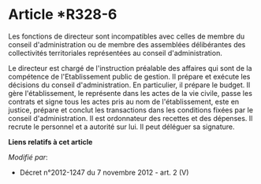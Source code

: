 # Article *R328-6

Les fonctions de directeur sont incompatibles avec celles de membre du conseil d'administration ou de membre des assemblées
délibérantes des collectivités territoriales représentées au conseil d'administration. 

Le directeur est chargé de l'instruction préalable des affaires qui sont de la compétence de l'Etablissement public de
gestion. Il prépare et exécute les décisions du conseil d'administration. En particulier, il prépare        le budget. Il
gère l'établissement, le représente dans les actes de la vie civile, passe les contrats et signe tous les actes pris au nom
de l'établissement, este en justice, prépare et conclut les transactions dans les conditions fixées par le conseil
d'administration. Il est ordonnateur des recettes et des dépenses. Il recrute le personnel et a autorité sur lui. Il peut
déléguer sa signature.

**Liens relatifs à cet article**

_Modifié par_:

  - Décret n°2012-1247 du 7 novembre 2012 - art. 2 (V)
